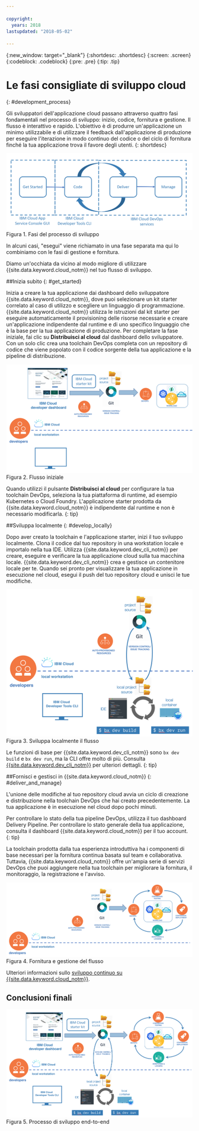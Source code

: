 ```yaml
---

copyright:
  years: 2018
lastupdated: "2018-05-02"

---
```

{:new_window: target="_blank"}
{:shortdesc: .shortdesc}
{:screen: .screen}
{:codeblock: .codeblock}
{:pre: .pre}
{:tip: .tip}

# Le fasi consigliate di sviluppo cloud
{: #development_process}

Gli sviluppatori dell'applicazione cloud passano attraverso quattro fasi fondamentali nel processo di sviluppo: inizio, codice, fornitura e gestione. Il flusso è interattivo e rapido. L'obiettivo è di produrre un'applicazione un minimo utilizzabile e di utilizzare il feedback dall'applicazione di produzione per eseguire l'iterazione in modo continuo del codice o del ciclo di fornitura finché la tua applicazione trova il favore degli utenti.
{: shortdesc}

![Flusso di sviluppo](images/dev_flow_overview.png "Flusso di sviluppo") Figura 1. Fasi del processo di sviluppo

In alcuni casi, "esegui" viene richiamato in una fase separata ma qui lo combiniamo con le fasi di gestione e fornitura.

Diamo un'occhiata da vicino al modo migliore di utilizzare {{site.data.keyword.cloud_notm}} nel tuo flusso di sviluppo.

##Inizia subito
{: #get_started}

Inizia a creare la tua applicazione dai dashboard dello sviluppatore {{site.data.keyword.cloud_notm}}, dove puoi selezionare un kit starter correlato al caso di utilizzo e scegliere un linguaggio di programmazione. {{site.data.keyword.cloud_notm}} utilizza le istruzioni dal kit starter per eseguire automaticamente il provisioning delle risorse necessarie e creare un'applicazione indipendente dal runtime e di uno specifico linguaggio che è la base per la tua applicazione di produzione. Per completare la fase iniziale, fai clic su **Distribuisci al cloud** dal dashboard dello sviluppatore. Con un solo clic crea una toolchain DevOps completa con un repository di codice che viene popolato con il codice sorgente della tua applicazione e la pipeline di distribuzione.

![Introduzione](images/dev_get_started.png "Introduzione") Figura 2. Flusso iniziale

Quando utilizzi il pulsante **Distribuisci al cloud** per configurare la tua toolchain DevOps, seleziona la tua piattaforma di runtime, ad esempio Kubernetes o Cloud Foundry. L'applicazione starter prodotta da {{site.data.keyword.cloud_notm}} è indipendente dal runtime e non è necessario modificarla.
{: tip}

##Sviluppa localmente
{: #develop_locally}

Dopo aver creato la toolchain e l'applicazione starter, inizi il tuo sviluppo localmente. Clona il codice dal tuo repository in una workstation locale e importalo nella tua IDE. Utilizza {{site.data.keyword.dev_cli_notm}} per creare, eseguire e verificare la tua applicazione cloud sulla tua macchina locale. {{site.data.keyword.dev_cli_notm}} crea e gestisce un contenitore locale per te. Quando sei pronto per visualizzare la tua applicazione in esecuzione nel cloud, esegui il push del tuo repository cloud e unisci le tue modifiche.

![Sviluppa localmente](images/dev_code_locally.png "Sviluppa localmente") Figura 3. Sviluppa localmente il flusso

Le funzioni di base per {{site.data.keyword.dev_cli_notm}} sono `bx dev build` e `bx dev run`, ma la CLI offre molto di più. Consulta [{{site.data.keyword.dev_cli_notm}}](../cli/idt/index.html) per ulteriori dettagli.
{: tip}

##Fornisci e gestisci in {{site.data.keyword.cloud_notm}}
{: #deliver_and_manage}

L'unione delle modifiche al tuo repository cloud avvia un ciclo di creazione e distribuzione nella toolchain DevOps che hai creato precedentemente. La tua applicazione è in esecuzione nel cloud dopo pochi minuti.

Per controllare lo stato della tua pipeline DevOps, utilizza il tuo dashboard Delivery Pipeline. Per controllare lo stato generale della tua applicazione, consulta il dashboard {{site.data.keyword.cloud_notm}} per il tuo account.
{: tip}

La toolchain prodotta dalla tua esperienza introduttiva ha i componenti di base necessari per la fornitura continua basata sul team e collaborativa. Tuttavia, {{site.data.keyword.cloud_notm}} offre un'ampia serie di servizi DevOps che puoi aggiungere nella tua toolchain per migliorare la fornitura, il monitoraggio, la registrazione e l'avviso.

![Fornisci e gestisci](images/dev_deliver_and_manage.png "Fornisci e gestisci") Figura 4. Fornitura e gestione del flusso

Ulteriori informazioni sullo [sviluppo continuo su {{site.data.keyword.cloud_notm}}](../services/ContinuousDelivery/index.html#cd_getting_started).

## Conclusioni finali

![Dettagli del processo](images/dev_process_detail.png "Dettagli del processo") Figura 5. Processo di sviluppo end-to-end
